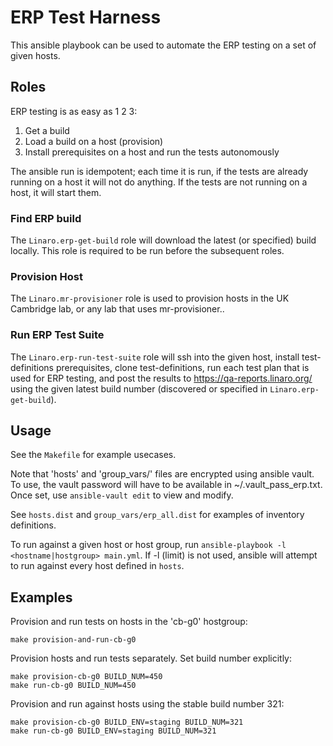 # ERP Test Harness

This ansible playbook can be used to automate the ERP testing on a set of given
hosts.

## Roles

ERP testing is as easy as 1 2 3:
1. Get a build
2. Load a build on a host (provision)
3. Install prerequisites on a host and run the tests autonomously

The ansible run is idempotent; each time it is run, if the tests are already
running on a host it will not do anything. If the tests are not running on a
host, it will start them.

### Find ERP build

The `Linaro.erp-get-build` role will download the latest (or specified) build
locally. This role is required to be run before the subsequent roles.

### Provision Host

The `Linaro.mr-provisioner` role is used to provision hosts in the UK
Cambridge lab, or any lab that uses mr-provisioner..

### Run ERP Test Suite

The `Linaro.erp-run-test-suite` role will ssh into the given host, install
test-definitions prerequisites, clone test-definitions, run each test plan that
is used for ERP testing, and post the results to https://qa-reports.linaro.org/
using the given latest build number (discovered or specified in
`Linaro.erp-get-build`).

## Usage

See the `Makefile` for example usecases.

Note that 'hosts' and 'group_vars/' files are encrypted using ansible vault.
To use, the vault password will have to be available in ~/.vault_pass_erp.txt.
Once set, use `ansible-vault edit` to view and modify.

See `hosts.dist` and `group_vars/erp_all.dist` for examples of inventory
definitions.

To run against a given host or host group, run `ansible-playbook -l
<hostname|hostgroup> main.yml`. If -l (limit) is not used, ansible will attempt
to run against every host defined in `hosts`.

## Examples

Provision and run tests on hosts in the 'cb-g0' hostgroup:

    make provision-and-run-cb-g0

Provision hosts and run tests separately. Set build number explicitly:

    make provision-cb-g0 BUILD_NUM=450
    make run-cb-g0 BUILD_NUM=450

Provision and run against hosts using the stable build number 321:

    make provision-cb-g0 BUILD_ENV=staging BUILD_NUM=321
    make run-cb-g0 BUILD_ENV=staging BUILD_NUM=321
